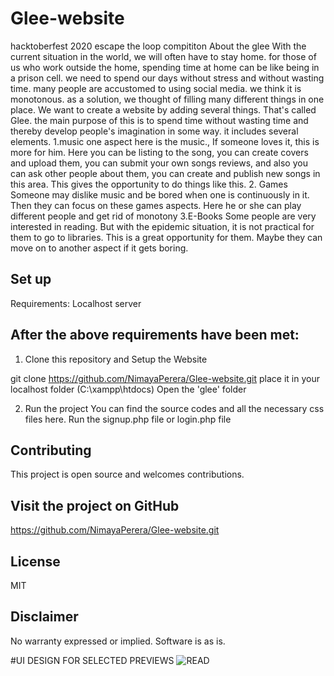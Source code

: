 # Glee-website
hacktoberfest 2020 escape the loop compititon 
About the glee
With the current situation in the world, we will often have to stay home. for those of us who work outside the home, spending time at home can be like being in a prison cell. we need to spend our days without stress and without wasting time. many people are accustomed to using social media. we think it is monotonous. as a solution, we thought of filling many different things in one place.
We want to create a website by adding several things. That's called Glee. the main purpose of this is to spend time without wasting time and thereby develop people's imagination in some way. it includes several elements.
1.music
one aspect here is the music., If someone loves it, this is more for him. Here you can be listing to the song, you can create covers and upload them, you can submit your own songs reviews, and also you can ask other people about them, you can create and publish new songs in this area. This gives the opportunity to do things like this.
2. Games
Someone may dislike music and be bored when one is continuously in it. Then they can focus on these games aspects. Here he or she can play different people and get rid of monotony
3.E-Books
Some people are very interested in reading. But with the epidemic situation, it is not practical for them to go to libraries. This is a great opportunity for them. Maybe they can move on to another aspect if it gets boring.



## Set up
Requirements:
Localhost server

## After the above requirements have been met:

1. Clone this repository and Setup the Website

git clone https://github.com/NimayaPerera/Glee-website.git
place it in your localhost folder (C:\xampp\htdocs)
Open the 'glee' folder

2. Run the project
You can find the source codes and all the necessary css files here. 
Run the signup.php file or login.php file


## Contributing
This project is open source and welcomes contributions.

## Visit the project on GitHub
https://github.com/NimayaPerera/Glee-website.git

## License
MIT

## Disclaimer
No warranty expressed or implied. Software is as is.

#UI DESIGN FOR SELECTED PREVIEWS
![READ](https://user-images.githubusercontent.com/54572453/97212463-781cc380-17e6-11eb-8be3-4afbd1e35db1.PNG)
